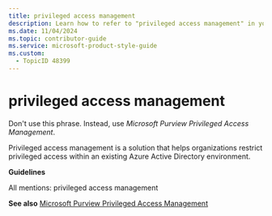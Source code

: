 ```yaml
---
title: privileged access management
description: Learn how to refer to "privileged access management" in your content.
ms.date: 11/04/2024
ms.topic: contributor-guide
ms.service: microsoft-product-style-guide
ms.custom:
  - TopicID 48399
---
```



# privileged access management

Don't use this phrase. Instead, use *Microsoft Purview Privileged Access Management*.

Privileged access management is a solution that helps organizations restrict privileged access within an existing Azure Active Directory environment.

**Guidelines**

All mentions: privileged access management

**See also** [Microsoft Purview Privileged Access Management](https://styleguides.azurewebsites.net/Styleguide/Read?id=2869&topicid=56628 "Microsoft Purview Privileged Access Management")

